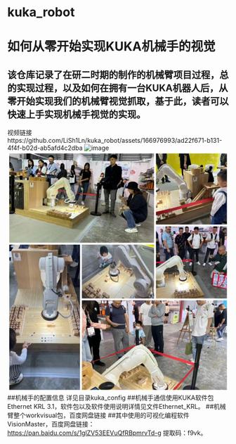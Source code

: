 # kuka_robot
# 如何从零开始实现KUKA机械手的视觉
## 该仓库记录了在研二时期的制作的机械臂项目过程，总的实现过程，以及如何在拥有一台KUKA机器人后，从零开始实现我们的机械臂视觉抓取，基于此，读者可以快速上手实现机械手视觉的实现。
视频链接https://github.com/LiSh1Ln/kuka_robot/assets/166976993/ad22f671-b131-4f4f-b02d-ab5afd4c2dba
![image](Show.gif)
![image](PeopleShow.png)
##机械手的配置信息
详见目录kuka_config
##机械手通信使用KUKA软件包Ethernet KRL 3.1，软件包以及软件使用说明详情见文件Ethernet_KRL。
##机械臂整个workvisual包，百度网盘链接
##其中使用的可视化编程软件VisionMaster，百度网盘链接：https://pan.baidu.com/s/1glZV53EEVuQfRBpmrvTd-g 提取码：f9vk。
